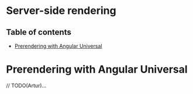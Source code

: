# Server-side rendering

## Table of contents

* [Prerendering with Angular Universal](#prerendering-with-angular-universal)

# Prerendering with Angular Universal

// TODO(Artur)...
